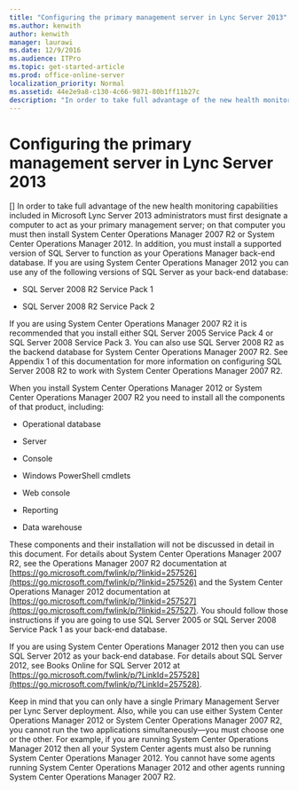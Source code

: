 ```yaml
---
title: "Configuring the primary management server in Lync Server 2013"
ms.author: kenwith
author: kenwith
manager: laurawi
ms.date: 12/9/2016
ms.audience: ITPro
ms.topic: get-started-article
ms.prod: office-online-server
localization_priority: Normal
ms.assetid: 44e2e9a8-c130-4c66-9871-80b1ff11b27c
description: "In order to take full advantage of the new health monitoring capabilities included in Microsoft Lync Server 2013 administrators must first designate a computer to act as your primary management server; on that computer you must then install System Center Operations Manager 2007 R2 or System Center Operations Manager 2012. In addition, you must install a supported version of SQL Server to function as your Operations Manager back-end database. If you are using System Center Operations Manager 2012 you can use any of the following versions of SQL Server as your back-end database:"
---
```


# Configuring the primary management server in Lync Server 2013
[]
In order to take full advantage of the new health monitoring capabilities included in Microsoft Lync Server 2013 administrators must first designate a computer to act as your primary management server; on that computer you must then install System Center Operations Manager 2007 R2 or System Center Operations Manager 2012. In addition, you must install a supported version of SQL Server to function as your Operations Manager back-end database. If you are using System Center Operations Manager 2012 you can use any of the following versions of SQL Server as your back-end database:
  
- SQL Server 2008 R2 Service Pack 1
    
- SQL Server 2008 R2 Service Pack 2
    
If you are using System Center Operations Manager 2007 R2 it is recommended that you install either SQL Server 2005 Service Pack 4 or SQL Server 2008 Service Pack 3. You can also use SQL Server 2008 R2 as the backend database for System Center Operations Manager 2007 R2. See Appendix 1 of this documentation for more information on configuring SQL Server 2008 R2 to work with System Center Operations Manager 2007 R2.
  
When you install System Center Operations Manager 2012 or System Center Operations Manager 2007 R2 you need to install all the components of that product, including:
  
- Operational database
    
- Server
    
- Console
    
- Windows PowerShell cmdlets
    
- Web console
    
- Reporting
    
- Data warehouse
    
These components and their installation will not be discussed in detail in this document. For details about System Center Operations Manager 2007 R2, see the Operations Manager 2007 R2 documentation at [https://go.microsoft.com/fwlink/p/?linkid=257526](https://go.microsoft.com/fwlink/p/?linkid=257526) and the System Center Operations Manager 2012 documentation at [https://go.microsoft.com/fwlink/p/?linkid=257527](https://go.microsoft.com/fwlink/p/?linkid=257527). You should follow those instructions if you are going to use SQL Server 2005 or SQL Server 2008 Service Pack 1 as your back-end database.
  
If you are using System Center Operations Manager 2012 then you can use SQL Server 2012 as your back-end database. For details about SQL Server 2012, see Books Online for SQL Server 2012 at [https://go.microsoft.com/fwlink/p/?LinkId=257528](https://go.microsoft.com/fwlink/p/?LinkId=257528).
  
Keep in mind that you can only have a single Primary Management Server per Lync Server deployment. Also, while you can use either System Center Operations Manager 2012 or System Center Operations Manager 2007 R2, you cannot run the two applications simultaneously—you must choose one or the other. For example, if you are running System Center Operations Manager 2012 then all your System Center agents must also be running System Center Operations Manager 2012. You cannot have some agents running System Center Operations Manager 2012 and other agents running System Center Operations Manager 2007 R2.
  

